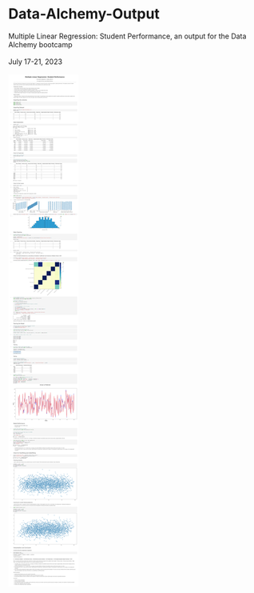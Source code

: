 # Data-Alchemy-Output
Multiple Linear Regression: Student Performance,  an output for the Data Alchemy bootcamp <br>
</br>
July 17-21, 2023
<br></br>
![data_alchemy_output](https://github.com/johanncatalla/Data-Alchemy-Output/blob/main/main%20(1).jpg)
